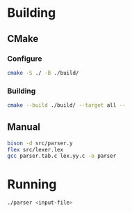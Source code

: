 # Building

## CMake

### Configure

```bash
cmake -S ./ -B ./build/
```

### Building

```bash
cmake --build ./build/ --target all --
```

## Manual

```bash
bison -d src/parser.y
flex src/lexer.lex
gcc parser.tab.c lex.yy.c -o parser
```

# Running

```bash
./parser <input-file>
```
